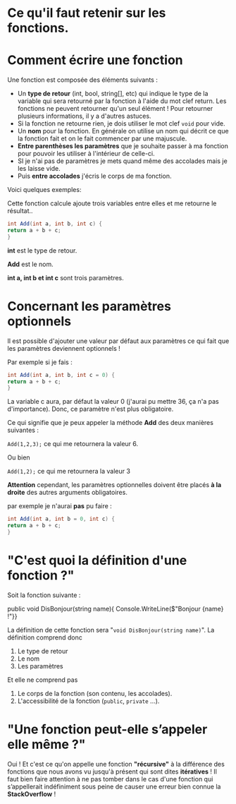 # Ce qu'il faut retenir sur les fonctions.

# Comment écrire une fonction

Une fonction est composée des éléments suivants :

- Un **type de retour** (int, bool, string[], etc) qui indique le type de la variable qui sera retourné par la fonction à l'aide du mot clef return. Les fonctions ne peuvent retourner qu'un seul élément ! Pour retourner plusieurs informations, il y a d'autres astuces.
- Si la fonction ne retourne rien, je dois utiliser le mot clef `void` pour vide.
- Un **nom** pour la fonction. En générale on utilise un nom qui décrit ce que la fonction fait et on le fait commencer par une majuscule.
- **Entre parenthèses les paramètres** que je souhaite passer à ma fonction pour pouvoir les utiliser à l'intérieur de celle-ci.
- SI je n'ai pas de paramètres je mets quand même des accolades mais je les laisse vide.
- Puis **entre accolades** j'écris le corps de ma fonction.

Voici quelques exemples:

Cette fonction calcule ajoute trois variables entre elles et me retourne le résultat..

```csharp
int Add(int a, int b, int c) {
return a + b + c;
}
```

**int** est le type de retour.

**Add** est le nom.

**int a, int b et int c** sont trois paramètres.

# Concernant les paramètres optionnels

Il est possible d'ajouter une valeur par défaut aux paramètres ce qui fait que les paramètres deviennent optionnels !

Par exemple si je fais :

```csharp
int Add(int a, int b, int c = 0) {
return a + b + c;
}
```

La variable c aura, par défaut la valeur 0 (j'aurai pu mettre 36, ça n'a pas d'importance). Donc, ce paramètre n'est plus obligatoire.

Ce qui signifie que je peux appeler la méthode **Add** des deux manières suivantes :

`Add(1,2,3);` ce qui me retournera la valeur 6.

Ou bien

`Add(1,2);` ce qui me retournera la valeur 3

**Attention** cependant, les paramètres optionnelles doivent être placés **à la droite** des autres arguments obligatoires.

par exemple je n'aurai **pas** pu faire :

```csharp
int Add(int a, int b = 0, int c) {
return a + b + c;
}
```

# "C'est quoi la définition d'une fonction ?"

Soit la fonction suivante :

public void DisBonjour(string name){ Console.WriteLine($"Bonjour {name} !"}}

La définition de cette fonction sera "`void DisBonjour(string name)`". La définition comprend donc

1. Le type de retour
2. Le nom
3. Les paramètres

Et elle ne comprend pas

1. Le corps de la fonction (son contenu, les accolades).
2. L'accessibilité de la fonction (`public`, `private` ...).

# "Une fonction peut-elle s’appeler elle même ?"

Oui ! Et c'est ce qu'on appelle une fonction **"récursive"** à la différence des fonctions que nous avons vu jusqu'à présent qui sont dites **itératives** ! Il faut bien faire attention à ne pas tomber dans le cas d'une fonction qui s’appellerait indéfiniment sous peine de causer une erreur bien connue la **StackOverflow** !